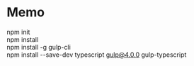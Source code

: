 # Memo
npm init<br/>
npm install<br/>
npm install -g gulp-cli<br/>
npm install --save-dev typescript gulp@4.0.0 gulp-typescript
